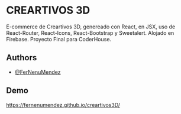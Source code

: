 # CREARTIVOS 3D
 
E-commerce de Creartivos 3D, genereado con React, en JSX, uso de React-Router, React-Icons, React-Bootstrap y Sweetalert.
Alojado en Firebase.
Proyecto Final para CoderHouse. 


## Authors

- [@FerNenuMendez](https://github.com/FerNenuMendez)


## Demo

https://fernenumendez.github.io/creartivos3D/

